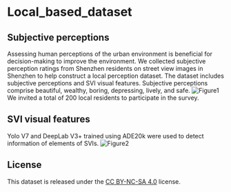 # Local_based_dataset

## Subjective perceptions
Assessing human perceptions of the urban environment is beneficial for decision-making to improve the environment. We collected subjective perception ratings from Shenzhen residents on street view images in Shenzhen to help construct a local perception dataset. The dataset includes subjective perceptions and SVI visual features. Subjective perceptions comprise beautiful, wealthy, boring, depressing, lively, and safe.
![Figure1](https://github.com/120021/local_based_dataset/assets/151159163/ff2cfb13-f2eb-4ca4-9813-1ffe5c2cebfc)
We invited a total of 200 local residents to participate in the survey.

## SVI visual features
Yolo V7 and DeepLab V3+ trained using ADE20k were used to detect information of elements of SVIs.
![Figure2](https://github.com/120021/local_based_dataset/assets/151159163/ea12ebe2-8026-478c-8c9b-9f8f1815a9fc)

## License
This dataset is released under the [CC BY-NC-SA 4.0](https://creativecommons.org/licenses/by-nc-sa/4.0/) license.
